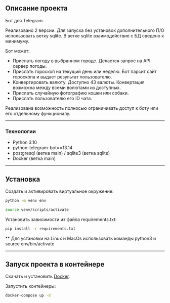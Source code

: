 ## Описание проекта

Бот для Telegram.

Реализовано 2 версии. Для запуска без установок дополнительного П/О использовать ветку sqlite.
В ветке sqlite взаимодействие с БД сведено к минимуму.

Бот может:
- Прислать погоду в выбранном городе. Делается запрос на API сервер погоды.
- Прислать гороскоп на текущий день или неделю. Бот парсит сайт гороскопа и выдает результат пользователю.
- Конвертировать валюту. Доступно 43 валюты. Конвертация возможна между всеми волютами из доступных.
- Прислать случайную фотографию кошки или собаки.
- Прислать пользователю его ID чата.

Реализована возможность полносью ограничивать доступ к боту или его отдельному функционалу.
___

### Технологии

- Python 3.10
- python-telegram-bot==13.14
- postgresql (ветка main) / sqlite3 (ветка sqlite)
- Docker (ветка main)
___

## Установка

Cоздать и активировать виртуальное окружение:
```sh
python -m venv env

source venv/scripts/activate
```

Установить зависимости из файла requirements.txt:
```sh
pip install -r requirements.txt
```

** Для установки на Linux и MacOs использовать команды python3 и source env/bin/activate
___

## Запуск проекта в контейнере

Скачать и установить [Docker](https://www.docker.com/).

Запустить контейнеры:
```sh
docker-compose up -d
```
